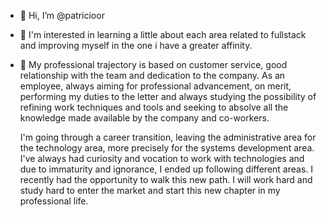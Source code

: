 - 👋 Hi, I’m @patricioor
- 👀 I'm interested in learning a little about each area related to fullstack and improving myself in the one i have a greater affinity.

- 💼 My professional trajectory is based on customer service, good relationship with the team and dedication to the company. As an employee, always aiming for professional advancement, on merit, performing my duties to the letter and always studying the possibility of refining work techniques and tools and seeking to absolve all the knowledge made available by the company and co-workers.

  I'm going through a career transition, leaving the administrative area for the technology area, more precisely for the systems development area. I've always had curiosity and vocation to work with technologies and due to immaturity and ignorance, I ended up following different areas. I recently had the opportunity to walk this new path. I will work hard and study hard to enter the market and start this new chapter in my professional life.

<!---
patricioor/patricioor is a ✨ special ✨ repository because its `README.md` (this file) appears on your GitHub profile.
You can click the Preview link to take a look at your changes.
--->
